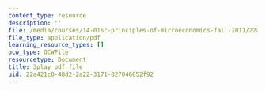 ```yaml
---
content_type: resource
description: ''
file: /media/courses/14-01sc-principles-of-microeconomics-fall-2011/22a421c048d22a223171827046852f92_Q4iKuKAjzK0.pdf
file_type: application/pdf
learning_resource_types: []
ocw_type: OCWFile
resourcetype: Document
title: 3play pdf file
uid: 22a421c0-48d2-2a22-3171-827046852f92
---
```

